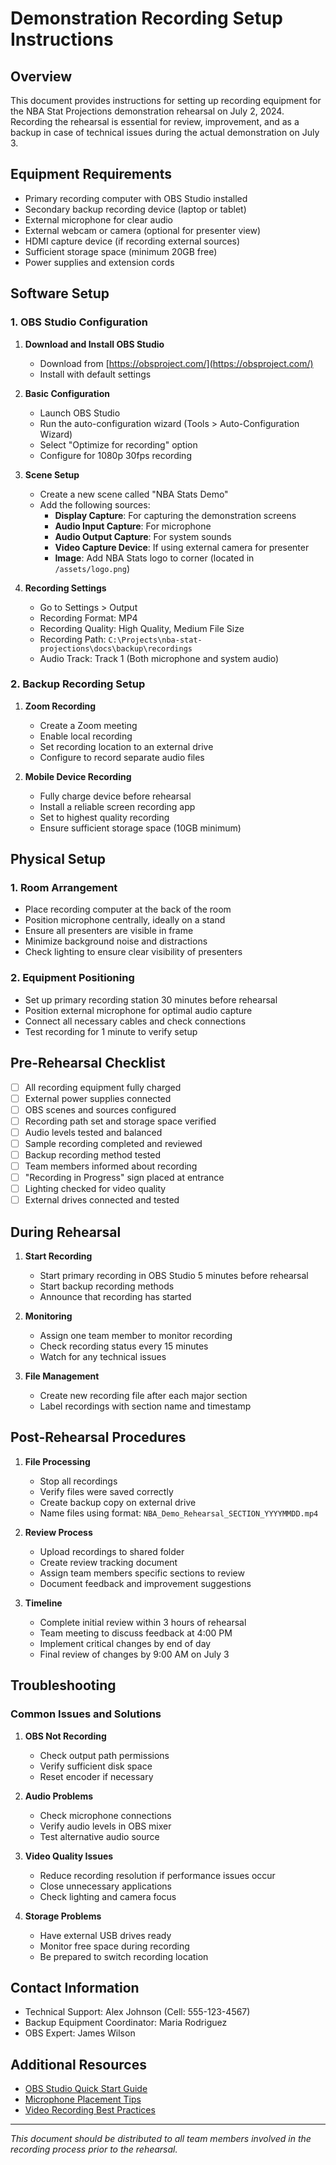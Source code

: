 # Demonstration Recording Setup Instructions

## Overview

This document provides instructions for setting up recording equipment for the NBA Stat Projections demonstration rehearsal on July 2, 2024. Recording the rehearsal is essential for review, improvement, and as a backup in case of technical issues during the actual demonstration on July 3.

## Equipment Requirements

- Primary recording computer with OBS Studio installed
- Secondary backup recording device (laptop or tablet)
- External microphone for clear audio
- External webcam or camera (optional for presenter view)
- HDMI capture device (if recording external sources)
- Sufficient storage space (minimum 20GB free)
- Power supplies and extension cords

## Software Setup

### 1. OBS Studio Configuration

1. **Download and Install OBS Studio**
   - Download from [https://obsproject.com/](https://obsproject.com/)
   - Install with default settings

2. **Basic Configuration**
   - Launch OBS Studio
   - Run the auto-configuration wizard (Tools > Auto-Configuration Wizard)
   - Select "Optimize for recording" option
   - Configure for 1080p 30fps recording

3. **Scene Setup**
   - Create a new scene called "NBA Stats Demo"
   - Add the following sources:
     - **Display Capture**: For capturing the demonstration screens
     - **Audio Input Capture**: For microphone
     - **Audio Output Capture**: For system sounds
     - **Video Capture Device**: If using external camera for presenter
     - **Image**: Add NBA Stats logo to corner (located in `/assets/logo.png`)

4. **Recording Settings**
   - Go to Settings > Output
   - Recording Format: MP4
   - Recording Quality: High Quality, Medium File Size
   - Recording Path: `C:\Projects\nba-stat-projections\docs\backup\recordings`
   - Audio Track: Track 1 (Both microphone and system audio)

### 2. Backup Recording Setup

1. **Zoom Recording**
   - Create a Zoom meeting
   - Enable local recording
   - Set recording location to an external drive
   - Configure to record separate audio files

2. **Mobile Device Recording**
   - Fully charge device before rehearsal
   - Install a reliable screen recording app
   - Set to highest quality recording
   - Ensure sufficient storage space (10GB minimum)

## Physical Setup

### 1. Room Arrangement

- Place recording computer at the back of the room
- Position microphone centrally, ideally on a stand
- Ensure all presenters are visible in frame
- Minimize background noise and distractions
- Check lighting to ensure clear visibility of presenters

### 2. Equipment Positioning

- Set up primary recording station 30 minutes before rehearsal
- Position external microphone for optimal audio capture
- Connect all necessary cables and check connections
- Test recording for 1 minute to verify setup

## Pre-Rehearsal Checklist

- [ ] All recording equipment fully charged
- [ ] External power supplies connected
- [ ] OBS scenes and sources configured
- [ ] Recording path set and storage space verified
- [ ] Audio levels tested and balanced
- [ ] Sample recording completed and reviewed
- [ ] Backup recording method tested
- [ ] Team members informed about recording
- [ ] "Recording in Progress" sign placed at entrance
- [ ] Lighting checked for video quality
- [ ] External drives connected and tested

## During Rehearsal

1. **Start Recording**
   - Start primary recording in OBS Studio 5 minutes before rehearsal
   - Start backup recording methods
   - Announce that recording has started

2. **Monitoring**
   - Assign one team member to monitor recording
   - Check recording status every 15 minutes
   - Watch for any technical issues

3. **File Management**
   - Create new recording file after each major section
   - Label recordings with section name and timestamp

## Post-Rehearsal Procedures

1. **File Processing**
   - Stop all recordings
   - Verify files were saved correctly
   - Create backup copy on external drive
   - Name files using format: `NBA_Demo_Rehearsal_SECTION_YYYYMMDD.mp4`

2. **Review Process**
   - Upload recordings to shared folder
   - Create review tracking document
   - Assign team members specific sections to review
   - Document feedback and improvement suggestions

3. **Timeline**
   - Complete initial review within 3 hours of rehearsal
   - Team meeting to discuss feedback at 4:00 PM
   - Implement critical changes by end of day
   - Final review of changes by 9:00 AM on July 3

## Troubleshooting

### Common Issues and Solutions

1. **OBS Not Recording**
   - Check output path permissions
   - Verify sufficient disk space
   - Reset encoder if necessary

2. **Audio Problems**
   - Check microphone connections
   - Verify audio levels in OBS mixer
   - Test alternative audio source

3. **Video Quality Issues**
   - Reduce recording resolution if performance issues occur
   - Close unnecessary applications
   - Check lighting and camera focus

4. **Storage Problems**
   - Have external USB drives ready
   - Monitor free space during recording
   - Be prepared to switch recording location

## Contact Information

- Technical Support: Alex Johnson (Cell: 555-123-4567)
- Backup Equipment Coordinator: Maria Rodriguez
- OBS Expert: James Wilson

## Additional Resources

- [OBS Studio Quick Start Guide](https://obsproject.com/wiki/OBS-Studio-Quickstart)
- [Microphone Placement Tips](https://example.com/microphone-tips)
- [Video Recording Best Practices](https://example.com/recording-best-practices)

---

*This document should be distributed to all team members involved in the recording process prior to the rehearsal.* 
